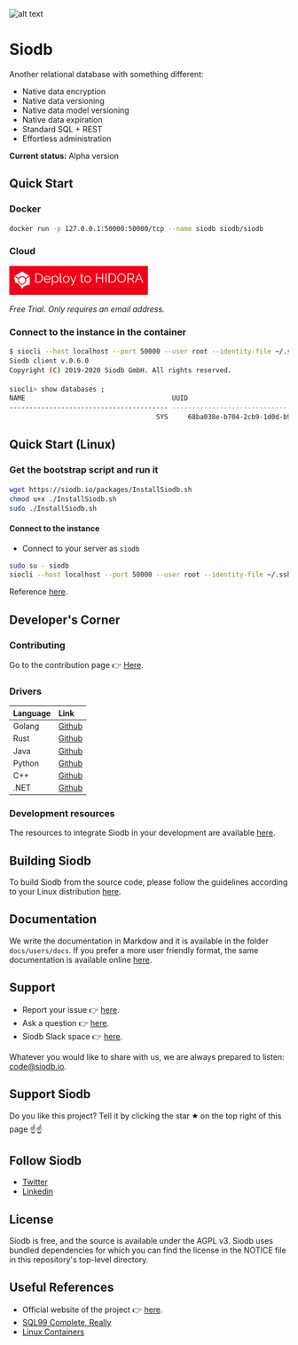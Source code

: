 ![alt text](https://siodb.io/wp-content/uploads/2020/05/SIODB_Logo_Editable_half_landscape_small_logo_site.png)

# Siodb

Another relational database with something different:

- Native data encryption 
- Native data versioning
- Native data model versioning
- Native data expiration
- Standard SQL + REST
- Effortless administration

**Current status:** Alpha version

## Quick Start

### Docker

```bash
docker run -p 127.0.0.1:50000:50000/tcp --name siodb siodb/siodb
```

### Cloud

[![Deploy to Hidora](https://raw.githubusercontent.com/siodb/siodb-jelastic/master/images/deploy-to-hidora.png)](https://siodb.hidora.com)

*Free Trial. Only requires an email address.*

### Connect to the instance in the container

```bash
$ siocli --host localhost --port 50000 --user root --identity-file ~/.ssh/id_rsa
Siodb client v.0.6.0
Copyright (C) 2019-2020 Siodb GmbH. All rights reserved.

siocli> show databases ;
NAME                                     UUID
---------------------------------------- ----------------------------------------
                                     SYS     68ba038e-b704-2cb9-1d0d-b91864c819cd
```

## Quick Start (Linux)

### Get the bootstrap script and run it

```bash
wget https://siodb.io/packages/InstallSiodb.sh
chmod u+x ./InstallSiodb.sh
sudo ./InstallSiodb.sh
```

#### Connect to the instance

- Connect to your server as `siodb`

```bash
sudo su - siodb
siocli --host localhost --port 50000 --user root --identity-file ~/.ssh/id_rsa
```

Reference [here](https://docs.siodb.io/quick_start/).

## Developer's Corner

### Contributing

Go to the contribution page 👉 [Here](CONTRIBUTING.md).

### Drivers

| Language | Link                                                 |
| -------- | :--------------------------------------------------- |
| Golang   | [Github](https://github.com/siodb/siodb-go-driver)   |
| Rust     | [Github](https://github.com/siodb/siodb-rust-driver) |
| Java     | [Github](https://github.com/siodb/siodb-jdbc-driver) |
| Python   | [Github](https://github.com/siodb/siodb-python-driver) |
| C++      | [Github](https://github.com/siodb/siodb-cxx-driver) |
| .NET     | [Github](https://github.com/siodb/siodb-dotnet-driver) |

### Development resources

The resources to integrate Siodb in your development are
available [here](https://docs.siodb.io/development).

## Building Siodb

To build Siodb from the source code, please follow the guidelines according to your Linux
distribution [here](docs/dev/Build.md).

## Documentation

We write the documentation in Markdow and it is available in the folder `docs/users/docs`.
If you prefer a more user friendly format, the same documentation is
available online [here]( https://docs.siodb.io).

## Support

- Report your issue 👉 [here](https://github.com/siodb/siodb/issues/new).
- Ask a question 👉 [here](https://stackoverflow.com/questions/tagged/siodb).
- Siodb Slack space 👉 [here](https://join.slack.com/t/siodb-squad/shared_invite/zt-e766wbf9-IfH9WiGlUpmRYlwCI_28ng).

Whatever you would like to share with us, we are always prepared to listen: code@siodb.io.

## Support Siodb

Do you like this project? Tell it by clicking the star 🟊 on the top right of this page ☝☝

## Follow Siodb

- [Twitter](https://twitter.com/Sio_db)
- [Linkedin](https://www.linkedin.com/company/siodb)

## License

Siodb is free, and the source is available under the AGPL v3. Siodb uses
bundled dependencies for which you can find the license in the NOTICE file
in this repository's top-level directory.

## Useful References

- Official website of the project 👉 [here](https://siodb.io).
- [SQL99 Complete, Really](https://crate.io/docs/sql-99/en/latest/index.html)
- [Linux Containers](https://linuxcontainers.org/lxd/getting-started-cli/)

